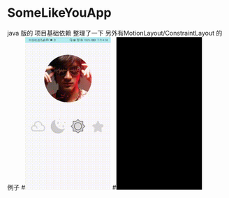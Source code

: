 # SomeLikeYouApp
java 版的 项目基础依赖 整理了一下  另外有MotionLayout/ConstraintLayout 的例子
#![image](https://github.com/zhangqifan1/SomeLikeYouApp/blob/master/app/src/main/res/drawable-xhdpi/a.gif)
#![image](https://github.com/zhangqifan1/SomeLikeYouApp/blob/master/app/src/main/res/drawable-xhdpi/b.gif)
